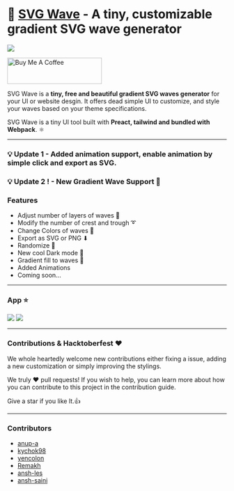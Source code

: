 # 🌊 [SVG Wave](https://www.svgwave.in) - A tiny, customizable gradient SVG wave generator

![](./svgwavecover.png)

<a href="https://www.buymeacoffee.com/anup" target="_blank"><img src="https://cdn.buymeacoffee.com/buttons/v2/default-yellow.png" alt="Buy Me A Coffee" style="height: 60px !important;width: 217px !important;" ></a>

SVG Wave is a **tiny, free and beautiful gradient SVG waves generator** for your UI or website desgin. It offers dead simple UI to customize, and style your waves based on your theme specifications.

SVG Wave is a tiny UI tool built with **Preact, tailwind and bundled with Webpack**. ⚛

---

### 💡 Update 1 - Added animation support, enable animation by simple click and export as SVG.

### 💡 Update 2 ! - New Gradient Wave Support 🌈

### Features

- Adjust number of layers of waves 🏢
- Modify the number of crest and trough ➰
- Change Colors of waves 🎨
- Export as SVG or PNG ⬇
- Randomize 🔁
- New cool Dark mode 🖤
- Gradient fill to waves 🌈
- Added Animations
- Coming soon...

---

### App ⭐

![](updated_svg_wave.png)
![](bg.png)

---

### Contributions & Hacktoberfest ❤

We whole heartedly welcome new contributions either fixing a issue, adding a new customization or simply improving the stylings.

We truly ❤️ pull requests! If you wish to help, you can learn more about how you can contribute to this project in the contribution guide.

Give a star if you like It.👍

---

### Contributors

- [anup-a](https://github.com/anup-a)
- [kychok98](https://github.com/kychok98)
- [yencolon](https://github.com/yencolon)
- [Remakh](https://github.com/Remakh)
- [ansh-les](https://github.com/ansh-les)
- [ansh-saini](https://github.com/ansh-saini)
